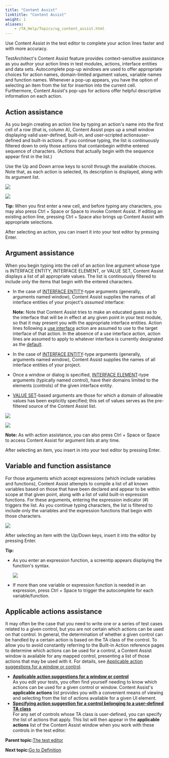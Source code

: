 ```yaml
--- 
title: "Content Assist"
linktitle: "Content Assist"
weight: 1
aliases: 
    - /TA_Help/Topics/ug_content_assist.html
---
```


Use Content Assist in the test editor to complete your action lines faster and with more accuracy.

TestArchitect's Content Assist feature provides context-sensitive assistance as you author your action lines in test modules, actions, interface entities and data sets. Autocomplete pop-up windows are used to offer appropriate choices for action names, domain-limited argument values, variable names and function names. Whenever a pop-up appears, you have the option of selecting an item from the list for insertion into the current cell. Furthermore, Content Assist's pop-ups for actions offer helpful descriptive information on each action.

## Action assistance

As you begin creating an action line by typing an action's name into the first cell of a row \(that is, column A\), Content Assist pops up a small window displaying valid user-defined, built-in, and user-scripted actionsuser-defined and built-in actions. If you continue typing, the list is continuously filtered down to only those actions that containbegin withthe entered sequence of characters. \(Actions that actually begin with the sequence appear first in the list.\)

Use the Up and Down arrow keys to scroll through the available choices. Note that, as each action is selected, its description is displayed, along with its argument list.

![](/images//Images/TA_Help/Images/Autocomplete_actions.png)

![](/images//Images/TA4VS_Help/Images/Autocomplete_actions.png)

**Tip:** When you first enter a new cell, and before typing any characters, you may also press Ctrl + Space or Space to invoke Content Assist. If editing an existing action line, pressing Ctrl + Space also brings up Content Assist with appropriate selections.

After selecting an action, you can insert it into your test editor by pressing Enter.

## Argument assistance

When you begin typing into the cell of an action line argument whose type is INTERFACE ENTITY, INTERFACE ELEMENT, or VALUE SET, Content Assist displays a list of all appropriate values. The list is continuously filtered to include only the items that begin with the entered characters.

-   In the case of [INTERFACE ENTITY](/reuse/reuse.Creating_and_using_actions_Arg_type.html#sectiondiv.arg_type.int_ent)-type arguments \(generally, arguments named window\), Content Assist supplies the names of all interface entities of your project's *assumed* interface:

    **Note:** Note that Content Assist tries to make an educated guess as to the interface that will be in effect at any given point in your test module, so that it may present you with the appropriate interface entities. Action lines following a [use interface](/images//Images/TA_Automation/Topics/bia_use_interface.html) action are assumed to use to the target interface of that action. In the absence of a use interface action, action lines are assumed to apply to whatever interface is currently designated as the [default](/images//Images/TA_Help/Topics/Interface_def_set_default_interface.html).

-   In the case of [INTERFACE ENTITY](/reuse/reuse.Creating_and_using_actions_Arg_type.html#sectiondiv.arg_type.int_ent)-type arguments \(generally, arguments named window\), Content Assist supplies the names of all interface entities of your project.
-   Once a window or dialog is specified, [INTERFACE ELEMENT](/reuse/reuse.Creating_and_using_actions_Arg_type.html#sectiondiv.arg_type.int_elt)-type arguments \(typically named control\), have their domains limited to the elements \(controls\) of the given interface entity.
-   [VALUE SET](/reuse/reuse.Creating_and_using_actions_Arg_type.html#sectiondiv.arg_type.value_set)-based arguments are those for which a domain of allowable values has been explicitly specified; this set of values serves as the pre-filtered source of the Content Assist list.

![](/images//Images/TA_Help/Images/Autocomplete_arguments.png)

![](/images//Images/TA4VS_Help/Images/aucomplete_arguments.png)

**Note:** As with action assistance, you can also press Ctrl + Space or Space to access Content Assist for argument lists at any time.

After selecting an item, you insert in into your test editor by pressing Enter.

## Variable and function assistance

For those arguments which accept expressions \(which include variables and functions\), Content Assist attempts to compile a list of all known variables based on those that have been declared and appear to be within scope at that given point, along with a list of valid built-in expression functions. For these arguments, entering the expression indicator \(\#\) triggers the list. As you continue typing characters, the list is filtered to include only the variables and the expression functions that begin with those characters.

![](/images//Images/TA_Help/Images/content_assist_variable_function.png)

After selecting an item with the Up/Down keys, insert it into the editor by pressing Enter.

**Tip:**

-   As you enter an expression function, a screentip appears displaying the function's syntax.

    ![](/images//Images/TA_Help/Images/content_assist_function_screentip.png)

-   If more than one variable or expression function is needed in an expression, press Ctrl + Space to trigger the autocomplete for each variable/function.

## Applicable actions assistance

It may often be the case that you need to write one or a series of test cases related to a given control, but you are not certain which actions can be used on that control. In general, the determination of whether a given control can be handled by a certain action is based on the TA class of the control. To allow you to avoid constantly referring to the Built-in Action reference pages to determine which actions can be used for a control, a Content Assist window is available for any mapped control, presenting a list of those actions that may be used with it. For details, see [Applicable action suggestions for a window or control](ug_applicable_actions.html).

-   **[Applicable action suggestions for a window or control](/TA_Help/Topics/ug_applicable_actions.html)**  
As you edit your tests, you often find yourself needing to know which actions can be used for a given control or window. Content Assist's **applicable actions** list provides you with a convenient means of viewing and selecting from the list of actions available for a given UI element.
-   **[Specifying action suggestion for a control belonging to a user-defined TA class](/TA_Help/Topics/ug_applicable_actions_user_defined_class.html)**  
For any set of controls whose TA class is user-defined, you can specify the list of actions that apply. This list will then appear in the **applicable actions** list of the Content Assist window when you work with these controls in the test editor.

**Parent topic:**[The test editor](/TA_Help/Topics/Getting_started_overview_the_test_editor.html)

**Next topic:**[Go to Definition](/TA_Help/Topics/ug_go_to_definition.html)

